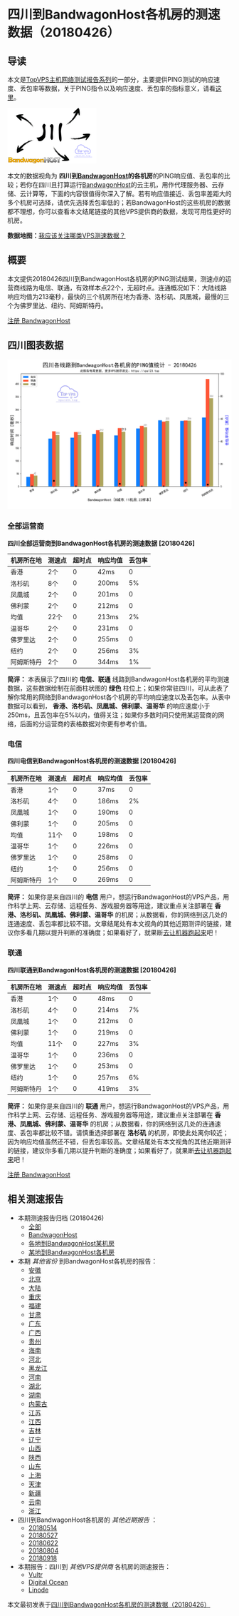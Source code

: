 #  四川到BandwagonHost各机房的测速数据（20180426） 

## 导读

本文是[TopVPS主机网络测试报告系列](https://vps123.top/pingtest)的一部分，主要提供PING测试的响应速度、丢包率等数据，关于PING指令以及响应速度、丢包率的指标意义，请看[这里](https://vps123.top/what-is-ping.html)。

![四川到BandwagonHost各机房的测速数据（20180426）](/images/thumbnails/Sichuan_to_bandwagon.png)

本文的数据视角为 **四川到[BandwagonHost](https://vps123.top/go/bwg)的各机房**的PING响应值、丢包率的比较；若你在四川且打算运行[BandwagonHost](https://vps123.top/go/bwg)的云主机，用作代理服务器、云存储、云计算等，下面的内容很值得你深入了解。若有响应值接近、丢包率差距大的多个机房可选择，请优先选择丢包率低的；若BandwagonHost的这些机房的数据都不理想，你可以查看本文结尾链接的其他VPS提供商的数据，发现可用性更好的机房。

**数据地图：**[我应该关注哪类VPS测速数据？](https://vps123.top/find-pingtest-data-you-need.html)

## 概要

本文提供20180426四川到BandwagonHost各机房的PING测试结果，测速点的运营商线路为电信、联通，有效样本点22个，无超时点。连通概况如下：大陆线路响应均值为213毫秒，最快的三个机房所在地为香港、洛杉矶、凤凰城，最慢的三个为佛罗里达、纽约、阿姆斯特丹。

[注册 BandwagonHost](https://vps123.top/go/bwg/_btn1)

## 四川图表数据

![大陆省份四川到VPS提供商BandwagonHost各机房的ping测试数据统计图，包含响应值的柱状图以及丢包率的散点图，数据日期为20180426](/images/pingtests/bwg_20180426/plot_isp_sichuan_bwg_20180426.png)

### 全部运营商

**四川全部运营商到BandwagonHost各机房的测速数据 [20180426]**

机房所在地 | 测速点 | 超时点 | 响应均值 | 丢包率  
---|---|---|---|---  
香港 | 2个 | 0 | 42ms | 0  
洛杉矶 | 8个 | 0 | 200ms | 5%  
凤凰城 | 2个 | 0 | 201ms | 0  
佛利蒙 | 2个 | 0 | 212ms | 0  
均值 | 22个 | 0 | 213ms | 2%  
温哥华 | 2个 | 0 | 231ms | 0  
佛罗里达 | 2个 | 0 | 255ms | 0  
纽约 | 2个 | 0 | 256ms | 3%  
阿姆斯特丹 | 2个 | 0 | 344ms | 1%  
  
**简评：** 本表展示了四川的 **电信、联通** 线路到BandwagonHost各机房的平均测速数据，这些数据绘制在前面柱状图的 **绿色** 柱位上；如果你常驻四川，可从此表了解你常用的网络到BandwagonHost各个机房的平均响应速度以及丢包率。从表中数据可以看到， **香港、洛杉矶、凤凰城、佛利蒙、温哥华** 的响应速度小于250ms，且丢包率在5%以内，值得关注；如果你多数时间只使用某运营商的网络，后面的分运营商的表格数据对你更有参考价值。

### 电信

**四川电信到BandwagonHost各机房的测速数据 [20180426]**

机房所在地 | 测速点 | 超时点 | 响应均值 | 丢包率  
---|---|---|---|---  
香港 | 1个 | 0 | 37ms | 0  
洛杉矶 | 4个 | 0 | 186ms | 2%  
凤凰城 | 1个 | 0 | 190ms | 0  
佛利蒙 | 1个 | 0 | 205ms | 0  
均值 | 11个 | 0 | 198ms | 0  
温哥华 | 1个 | 0 | 226ms | 0  
佛罗里达 | 1个 | 0 | 258ms | 0  
纽约 | 1个 | 0 | 256ms | 0  
阿姆斯特丹 | 1个 | 0 | 269ms | 0  
  
**简评：** 如果你是来自四川的 **电信** 用户，想运行BandwagonHost的VPS产品，用作科学上网、云存储、远程任务、游戏服务器等用途，建议重点关注部署在 **香港、洛杉矶、凤凰城、佛利蒙、温哥华** 的机房；从数据看，你的网络到这几处的连通速度、丢包率都比较不错。文章结尾处有本文视角的其他近期测评的链接，建议你多看几期以提升判断的准确度；如果看好了，就果断[去让机器跑起来](https://vps123.top/go/bwg/_1)吧！

### 联通

**四川联通到BandwagonHost各机房的测速数据 [20180426]**

机房所在地 | 测速点 | 超时点 | 响应均值 | 丢包率  
---|---|---|---|---  
香港 | 1个 | 0 | 48ms | 0  
洛杉矶 | 4个 | 0 | 214ms | 7%  
凤凰城 | 1个 | 0 | 212ms | 0  
佛利蒙 | 1个 | 0 | 219ms | 0  
均值 | 11个 | 0 | 227ms | 3%  
温哥华 | 1个 | 0 | 236ms | 0  
佛罗里达 | 1个 | 0 | 253ms | 0  
纽约 | 1个 | 0 | 257ms | 6%  
阿姆斯特丹 | 1个 | 0 | 419ms | 3%  
  
**简评：** 如果你是来自四川的 **联通** 用户，想运行BandwagonHost的VPS产品，用作科学上网、云存储、远程任务、游戏服务器等用途，建议重点关注部署在 **香港、凤凰城、佛利蒙、温哥华** 的机房；从数据看，你的网络到这几处的连通速度、丢包率都比较不错。请慎重选择部署在 **洛杉矶** 的机房，即使此处离你较近；因为响应均值虽然还不错，但丢包率较高。文章结尾处有本文视角的其他近期测评的链接，建议你多看几期以提升判断的准确度；如果看好了，就果断[去让机器跑起来](https://vps123.top/go/bwg/_2)吧！

[注册 BandwagonHost](https://vps123.top/go/bwg/_btn2)

## 相关测速报告

  * 本期测速报告归档 (20180426) 
    * [全部](https://vps123.top/pingtests/20180426 "本期各VPS提供商全部测速报告")
    * [BandwagonHost](https://vps123.top/pingtests/idc-bandwagon/20180426 "本期BandwagonHost的全部测速报告")
    * [各地到BandwagonHost某机房](https://vps123.top/pingtests/idc-bandwagon/isp-global/20180426 "以BandwagonHost某机房为关注对象的视角，横向比较大陆各省份、海外各国家地区")
    * [某地到BandwagonHost各机房](https://vps123.top/pingtests/idc-bandwagon/facility-all/20180426 "以大陆某省份为关注对象的视角，横向比较BandwagonHost各机房")
  * 本期 _其他省份_ 到BandwagonHost各机房的报告： 
    * [安徽](/bandwagon/isp/anhui/20180426-bandwagon-isp-anhui.md "安徽到BandwagonHost各机房的Ping测试 20180426")
    * [北京](/bandwagon/isp/beijing/20180426-bandwagon-isp-beijing.md "北京到BandwagonHost各机房的Ping测试 20180426")
    * [大陆](/bandwagon/isp/china/20180426-bandwagon-isp-china.md "大陆到BandwagonHost各机房的Ping测试 20180426")
    * [重庆](/bandwagon/isp/chongqing/20180426-bandwagon-isp-chongqing.md "重庆到BandwagonHost各机房的Ping测试 20180426")
    * [福建](/bandwagon/isp/fujian/20180426-bandwagon-isp-fujian.md "福建到BandwagonHost各机房的Ping测试 20180426")
    * [甘肃](/bandwagon/isp/gansu/20180426-bandwagon-isp-gansu.md "甘肃到BandwagonHost各机房的Ping测试 20180426")
    * [广东](/bandwagon/isp/guangdong/20180426-bandwagon-isp-guangdong.md "广东到BandwagonHost各机房的Ping测试 20180426")
    * [广西](/bandwagon/isp/guangxi/20180426-bandwagon-isp-guangxi.md "广西到BandwagonHost各机房的Ping测试 20180426")
    * [贵州](/bandwagon/isp/guizhou/20180426-bandwagon-isp-guizhou.md "贵州到BandwagonHost各机房的Ping测试 20180426")
    * [海南](/bandwagon/isp/hainan/20180426-bandwagon-isp-hainan.md "海南到BandwagonHost各机房的Ping测试 20180426")
    * [河北](/bandwagon/isp/hebei/20180426-bandwagon-isp-hebei.md "河北到BandwagonHost各机房的Ping测试 20180426")
    * [黑龙江](/bandwagon/isp/heilongjiang/20180426-bandwagon-isp-heilongjiang.md "黑龙江到BandwagonHost各机房的Ping测试 20180426")
    * [河南](/bandwagon/isp/henan/20180426-bandwagon-isp-henan.md "河南到BandwagonHost各机房的Ping测试 20180426")
    * [湖北](/bandwagon/isp/hubei/20180426-bandwagon-isp-hubei.md "湖北到BandwagonHost各机房的Ping测试 20180426")
    * [湖南](/bandwagon/isp/hunan/20180426-bandwagon-isp-hunan.md "湖南到BandwagonHost各机房的Ping测试 20180426")
    * [内蒙古](/bandwagon/isp/innermongolia/20180426-bandwagon-isp-innermongolia.md "内蒙古到BandwagonHost各机房的Ping测试 20180426")
    * [江苏](/bandwagon/isp/jiangsu/20180426-bandwagon-isp-jiangsu.md "江苏到BandwagonHost各机房的Ping测试 20180426")
    * [江西](/bandwagon/isp/jiangxi/20180426-bandwagon-isp-jiangxi.md "江西到BandwagonHost各机房的Ping测试 20180426")
    * [吉林](/bandwagon/isp/jilin/20180426-bandwagon-isp-jilin.md "吉林到BandwagonHost各机房的Ping测试 20180426")
    * [辽宁](/bandwagon/isp/liaoning/20180426-bandwagon-isp-liaoning.md "辽宁到BandwagonHost各机房的Ping测试 20180426")
    * [山西](/bandwagon/isp/shan1xi/20180426-bandwagon-isp-shan1xi.md "山西到BandwagonHost各机房的Ping测试 20180426")
    * [陕西](/bandwagon/isp/shan3xi/20180426-bandwagon-isp-shan3xi.md "陕西到BandwagonHost各机房的Ping测试 20180426")
    * [山东](/bandwagon/isp/shandong/20180426-bandwagon-isp-shandong.md "山东到BandwagonHost各机房的Ping测试 20180426")
    * [上海](/bandwagon/isp/shanghai/20180426-bandwagon-isp-shanghai.md "上海到BandwagonHost各机房的Ping测试 20180426")
    * [天津](/bandwagon/isp/tianjin/20180426-bandwagon-isp-tianjin.md "天津到BandwagonHost各机房的Ping测试 20180426")
    * [新疆](/bandwagon/isp/xinjiang/20180426-bandwagon-isp-xinjiang.md "新疆到BandwagonHost各机房的Ping测试 20180426")
    * [云南](/bandwagon/isp/yunnan/20180426-bandwagon-isp-yunnan.md "云南到BandwagonHost各机房的Ping测试 20180426")
    * [浙江](/bandwagon/isp/zhejiang/20180426-bandwagon-isp-zhejiang.md "浙江到BandwagonHost各机房的Ping测试 20180426")
  * 四川到BandwagonHost各机房的 _其他近期报告_ ： 
    * [20180514](/bandwagon/isp/sichuan/20180514-bandwagon-isp-sichuan.md "四川到BandwagonHost各机房的Ping测试 20180514")
    * [20180527](/bandwagon/isp/sichuan/20180527-bandwagon-isp-sichuan.md "四川到BandwagonHost各机房的Ping测试 20180527")
    * [20180622](/bandwagon/isp/sichuan/20180622-bandwagon-isp-sichuan.md "四川到BandwagonHost各机房的Ping测试 20180622")
    * [20180804](/bandwagon/isp/sichuan/20180804-bandwagon-isp-sichuan.md "四川到BandwagonHost各机房的Ping测试 20180804")
    * [20180918](/bandwagon/isp/sichuan/20180918-bandwagon-isp-sichuan.md "四川到BandwagonHost各机房的Ping测试 20180918")
  * 本期报告：四川到 _其他VPS提供商_ 各机房的测速报告： 
    * [Vultr](/vultr/isp/sichuan/20180426-vultr-isp-sichuan.md "四川到Vultr各机房的Ping测试 20180426")
    * [Digital Ocean](/digitalocean/isp/sichuan/20180426-digitalocean-isp-sichuan.md "四川到Digital Ocean各机房的Ping测试 20180426")
    * [Linode](/linode/isp/sichuan/20180426-linode-isp-sichuan.md "四川到Linode各机房的Ping测试 20180426")



本文最初发表于[四川到BandwagonHost各机房的测速数据（20180426）](https://vps123.top/pingtest/20180426-bandwagon-isp-sichuan.html)
